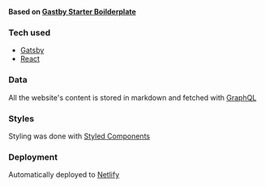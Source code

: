 **Based on [Gastby Starter Boilderplate](https://github.com/gatsbyjs/gatsby-starter-hello-world)**

### Tech used
- [Gatsby](https://github.com/gatsbyjs/gatsby)
- [React](https://github.com/facebook/react)

### Data
All the website's content is stored in markdown and fetched with [GraphQL](https://graphql.org/)

### Styles
Styling was done with [Styled Components](https://www.styled-components.com/)

### Deployment
Automatically deployed to [Netlify](https://netlify.com/)
